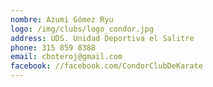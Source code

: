 ```yaml
---
nombre: Azumi Gómez Ryu
logo: /img/clubs/logo_condor.jpg
address: UDS. Unidad Deportiva el Salitre
phone: 315 859 8388
email: cboteroj@gmail.com
facebook: //facebook.com/CondorClubDeKarate
---
```




